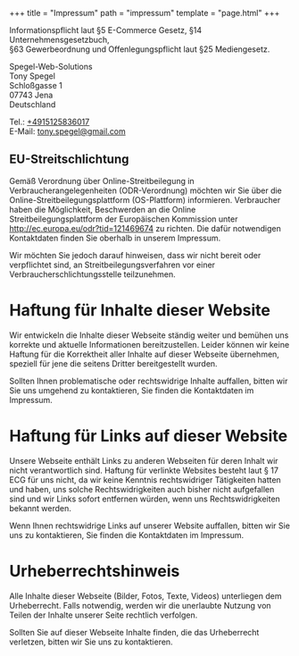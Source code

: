+++
title = "Impressum"
path = "impressum"
template = "page.html"
+++

Informationspflicht laut §5 E-Commerce Gesetz, §14 Unternehmensgesetzbuch,  
§63 Gewerbeordnung und Offenlegungspflicht laut §25 Mediengesetz.

Spegel-Web-Solutions  
Tony Spegel    
Schloßgasse 1  
07743 Jena  
Deutschland

Tel.: <a class="text-link no-fetch" href="tel:+4915125836017" title="Anrufen">+4915125836017</a>  
E-Mail: <a class="text-link no-fetch" href="mailto:tony.spegel@gmail.com" title="E-Mail schreiben">tony.spegel@gmail.com</a>  

## EU-Streitschlichtung
Gemäß Verordnung über Online-Streitbeilegung in Verbraucherangelegenheiten (ODR-Verordnung) möchten wir Sie über die Online-Streitbeilegungsplattform (OS-Plattform) informieren.
Verbraucher haben die Möglichkeit, Beschwerden an die Online Streitbeilegungsplattform der Europäischen Kommission unter <a class="text-link" href="http://ec.europa.eu/odr?tid=121469674">http://ec.europa.eu/odr?tid=121469674</a> zu richten. Die dafür notwendigen Kontaktdaten finden Sie oberhalb in unserem Impressum.

Wir möchten Sie jedoch darauf hinweisen, dass wir nicht bereit oder verpflichtet sind, an Streitbeilegungsverfahren vor einer Verbraucherschlichtungsstelle teilzunehmen.

# Haftung für Inhalte dieser Website
Wir entwickeln die Inhalte dieser Webseite ständig weiter und bemühen uns korrekte und aktuelle Informationen bereitzustellen. Leider können wir keine Haftung für die Korrektheit aller Inhalte auf dieser Webseite übernehmen, speziell für jene die seitens Dritter bereitgestellt wurden.

Sollten Ihnen problematische oder rechtswidrige Inhalte auffallen, bitten wir Sie uns umgehend zu kontaktieren, Sie finden die Kontaktdaten im Impressum.

# Haftung für Links auf dieser Website
Unsere Webseite enthält Links zu anderen Webseiten für deren Inhalt wir nicht verantwortlich sind. Haftung für verlinkte Websites besteht laut § 17 ECG für uns nicht, da wir keine Kenntnis rechtswidriger Tätigkeiten hatten und haben, uns solche Rechtswidrigkeiten auch bisher nicht aufgefallen sind und wir Links sofort entfernen würden, wenn uns Rechtswidrigkeiten bekannt werden.

Wenn Ihnen rechtswidrige Links auf unserer Website auffallen, bitten wir Sie uns zu kontaktieren, Sie finden die Kontaktdaten im Impressum.

# Urheberrechtshinweis
Alle Inhalte dieser Webseite (Bilder, Fotos, Texte, Videos) unterliegen dem Urheberrecht. Falls notwendig, werden wir die unerlaubte Nutzung von Teilen der Inhalte unserer Seite rechtlich verfolgen.

Sollten Sie auf dieser Webseite Inhalte finden, die das Urheberrecht verletzen, bitten wir Sie uns zu kontaktieren.